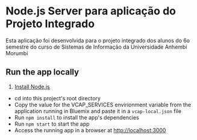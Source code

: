 # Node.js Server para aplicação do Projeto Integrado

Esta aplicação foi desenvolvida para o projeto integrado dos alunos do 6o semestre do curso de Sistemas de Informação da Universidade Anhembi Morumbi

## Run the app locally

1. [Install Node.js][]
+ cd into this project's root directory
+ Copy the value for the VCAP_SERVICES envirionment variable from the application running in Bluemix and paste it in a `vcap-local.json` file
+ Run `npm install` to install the app's dependencies
+ Run `npm start` to start the app
+ Access the running app in a browser at <http://localhost:3000>

[Install Node.js]: https://nodejs.org/en/download/
